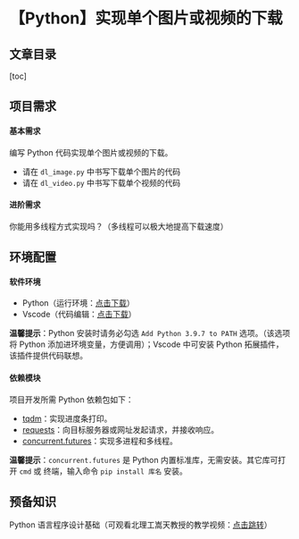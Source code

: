 <h1>【Python】实现单个图片或视频的下载</h1>
<h2>文章目录</h2>

[toc]

## 项目需求
#### 基本需求
编写 Python 代码实现单个图片或视频的下载。
- 请在 `dl_image.py` 中书写下载单个图片的代码
- 请在 `dl_video.py` 中书写下载单个视频的代码

#### 进阶需求
你能用多线程方式实现吗？（多线程可以极大地提高下载速度）
## 环境配置
#### 软件环境
- Python（运行环境：[点击下载](http://npm.taobao.org/mirrors/python/3.9.7/python-3.9.7-amd64.exe)）
- Vscode（代码编辑：[点击下载](https://vscode.cdn.azure.cn/stable/b4c1bd0a9b03c749ea011b06c6d2676c8091a70c/VSCodeUserSetup-x64-1.57.0.exe)）

**温馨提示**：Python 安装时请务必勾选 `Add Python 3.9.7 to PATH` 选项。（该选项将 Python 添加进环境变量，方便调用）；Vscode 中可安装 Python 拓展插件，该插件提供代码联想。
#### 依赖模块
项目开发所需 Python 依赖包如下：

- [tqdm](https://tqdm.github.io/)：实现进度条打印。
- [requests](https://docs.python-requests.org/en/master/index.html)：向目标服务器或网址发起请求，并接收响应。
- [concurrent.futures](https://docs.python.org/3/library/concurrent.futures.html)：实现多进程和多线程。

**温馨提示**：`concurrent.futures` 是 Python 内置标准库，无需安装。其它库可打开 `cmd` 或 终端，输入命令 `pip install 库名` 安装。
## 预备知识
Python 语言程序设计基础（可观看北理工嵩天教授的教学视频：[点击跳转](https://www.bilibili.com/video/BV1q7411v7HP)）